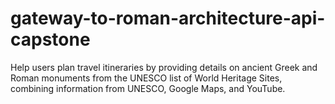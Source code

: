 # gateway-to-roman-architecture-api-capstone
Help users plan travel itineraries by providing details on ancient Greek and Roman monuments from the UNESCO list of World Heritage Sites, combining information from UNESCO, Google Maps, and YouTube. 
